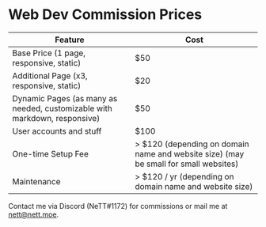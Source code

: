 # Web Dev Commission Prices

| Feature                                                                   | Cost                                                                                 |
| ------------------------------------------------------------------------- | ------------------------------------------------------------------------------------ |
| Base Price (1 page, responsive, static)                                   | $50                                                                                  |
| Additional Page (x3, responsive, static)                                  | $20                                                                                  |
| Dynamic Pages (as many as needed, customizable with markdown, responsive) | $50                                                                                  |
| User accounts and stuff                                                   | $100                                                                                 |
| One-time Setup Fee                                                        | > $120 (depending on domain name and website size) (may be small for small websites) |
| Maintenance                                                               | > $120 / yr (depending on domain name and website size)                              |

Contact me via Discord (NeTT#1172) for commissions or mail me at nett@nett.moe.